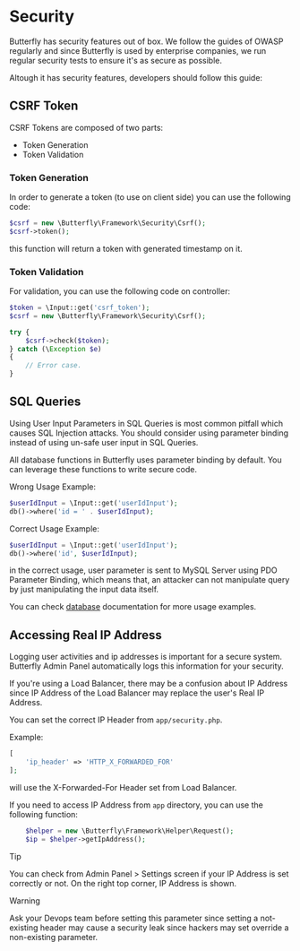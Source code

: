 # Security

Butterfly has security features out of box. We follow the guides of OWASP regularly and since Butterfly is used by enterprise companies, we run regular security tests to ensure it's as secure as possible.

Altough it has security features, developers should follow this guide:

## CSRF Token

CSRF Tokens are composed of two parts:

- Token Generation
- Token Validation

### Token Generation

In order to generate a token (to use on client side) you can use the following code:

```php
$csrf = new \Butterfly\Framework\Security\Csrf();
$csrf->token();
```

this function will return a token with generated timestamp on it.

### Token Validation

For validation, you can use the following code on controller:

```php
$token = \Input::get('csrf_token');
$csrf = new \Butterfly\Framework\Security\Csrf();

try {
    $csrf->check($token);
} catch (\Exception $e)
{
    // Error case.
}
```

## SQL Queries

Using User Input Parameters in SQL Queries is most common pitfall which causes SQL Injection attacks. You should 
consider using parameter binding instead of using un-safe user input in SQL Queries.

All database functions in Butterfly uses parameter binding by default. You can leverage these functions to write secure code.

Wrong Usage Example:

```php
$userIdInput = \Input::get('userIdInput');
db()->where('id = ' . $userIdInput);
```

Correct Usage Example:

```php
$userIdInput = \Input::get('userIdInput');
db()->where('id', $userIdInput);
```

in the correct usage, user parameter is sent to MySQL Server using PDO Parameter Binding, which means that, an attacker 
can not manipulate query by just manipulating the input data itself. 

You can check [database](#database) documentation for more usage examples.

## Accessing Real IP Address

Logging user activities and ip addresses is important for a secure system. Butterfly Admin Panel automatically logs this information 
for your security.

If you're using a Load Balancer, there may be a confusion about IP Address since IP Address of the Load Balancer may replace the user's Real IP Address.

You can set the correct IP Header from `app/security.php`.

Example:
```php
[
    'ip_header' => 'HTTP_X_FORWARDED_FOR'    
];
``` 

will use the X-Forwarded-For Header set from Load Balancer.

If you need to access IP Address from `app` directory, you can use the following function:

```php
    $helper = new \Butterfly\Framework\Helper\Request();
    $ip = $helper->getIpAddress();
```

> [!TIP]
> You can check from Admin Panel > Settings screen if your IP Address is set correctly or not. On the right top corner, IP Address is shown.

> [!WARNING]
> Ask your Devops team before setting this parameter since setting a not-existing header may cause a security leak since hackers may set 
> override a non-existing parameter.